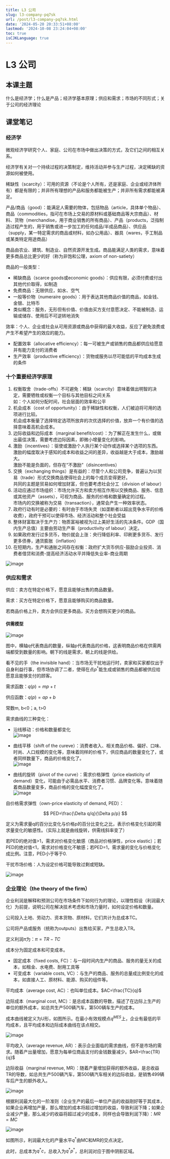```yaml
---
title: L3 公司
slug: l3-company-pq7sk
url: /post/l3-company-pq7sk.html
date: '2024-05-20 20:33:51+08:00'
lastmod: '2024-10-08 23:24:04+08:00'
toc: true
isCJKLanguage: true
---
```


# L3 公司

## 本课主题

什么是经济学；什么是产品；经济学基本原理；供应和需求；市场的不同形式；关于公司的经济理论

## 课堂笔记

### 经济学

微观经济学研究个人、家庭、公司在市场中做出决策的方式，及它们之间的相互关系。

经济学有关对一个持续过程的决策制定，维持活动并参与生产过程，决定稀缺的资源如何被使用。

稀缺性（scarcity）：可用的资源（不论是个人所有，还是家庭、企业或经济体所有）都是有限的；并非所有理想的产品和服务都能被生产；并非所有需求都能被满足。

产品/商品（good）：能满足人需要的物体，包括物品（article，具体单个物品）、商品（commodities，指可在市场上交易的原材料或基础商品等大宗商品）、材料、货物（merchandise，用于商业销售的所有商品）、产品（products，泛指制造过程产生的，用于销售或进一步加工的任何成品/半成品商品）、供应品（supply，某一特定需求的商品或材料，如办公用品）、器具（wares，手工制品或某类特定用途商品）

商品由农业、建筑、制造业、自然资源开发生成。商品能满足人类的需求，意味着更多商品总比更少的好（称为非饱和公理，axiom of non-satiety）

商品的一般类型：

* 稀缺商品（scarce goods或economic goods）：供应有限，必须付费或付出其他代价取得，如制造
* 免费商品：无限供应，如水、空气
* 一般等价物（numeraire goods）：用于表达其他商品价值的商品，如金钱、金银、比特币
* 类似概念：服务，无形但有价值、价值由买方支付意愿决定、不能被制造、运输或储存、使用后不可逆转地消失

效率：个人、企业或社会从可用资源或商品中获得的最大收益，反应了避免浪费或产生不希望产生的效应的能力。

* 配置效率（allocative efficiency）：每一可被生产或销售的商品都供应给愿意并有能力支付的消费者
* 生产效率（productive efficiency）：货物或服务以尽可能低的平均成本生成的条件

### 十个重要经济学原理

1. 权衡取舍（trade-offs）不可避免：稀缺（scarcity）意味着做出明智的决定，需要牺牲或权衡一个目标与其他目标之间关系  
    如：个人如何分配时间，社会层面的效率和公平
2. 机会成本（cost of opportunity）：由于稀缺性和权衡，人们被迫将可用的选项进行比较。  
    机会成本衡量了选择特定选项所放弃的次优选择的价值，放弃一个有价值的选择意味着高机会成本。
3. 边际收益和边际成本（marginal benefit/cost）：为了解正在发生什么，或做出最佳决策，需要考虑边际因素，即微小增量变化的影响。
4. 激励（incentives）：驱使或激励个人执行某个动作或选择某个选项的东西。  
    激励的幅度取决于感知的成本和收益之间的差异，收益越是大于成本，激励越大。  
    激励不能是负面的，但存在“不激励”（disincentives）
5. 交换（exchanging things）是有益的：尽管个人和公司竞争，普遍认为以贸易（trade）形式交换商品使得社会上的每个成员变得更好。  
    共同的主题是贸易如何增加财富，但也要考虑社会分工（division of labour）
6. 活动应通过市场组织：市场允许买方和卖方相互作用以交换商品、服务、信息或其他资产（assets），可视为商品、服务的价格和数量确定的过程。  
    市场内的交换被称为交易（transaction），通常会产生一种效率状态。
7. 政府行动有时是必要的：有时由于市场失灵（如垄断者以超出竞争水平的价格收费），政府干预可以使得市场、经济活动和整个社会受益
8. 整体财富取决于生产力：物质富裕被视为过上美好生活的先决条件。GDP（国内生产总值）主要由劳动生产率（productivity of labour）决定。
9. 如果政府发行过多货币，物价就会上涨：央行降低利率、印刷更多货币、发行更多债券，通货膨胀（inflation）
10. 在短期内，生产和通胀之间存在权衡：政府扩大货币供应-鼓励企业投资、消费者借贷和消费-提高经济活动水平并降低失业率-商业周期

![image](https://raw.githubusercontent.com/AnthonyBvvd/AnthonyBvvd.github.io/main/images/image-20240520211931-jpd7waf.png)

### 供应和需求

供应：卖方在特定价格下，愿意且能够出售的商品数量。

需求：买方在特定价格下，愿意且能够购买的商品数量。

若商品价格上升，卖方会供应更多商品，买方会想购买更少的商品。

#### 供需模型

![image](https://raw.githubusercontent.com/AnthonyBvvd/AnthonyBvvd.github.io/main/images/image-20240520212409-03027b4.png)

图中，横轴q代表商品的数量，纵轴p代表商品的价格，这表明商品价格在供需两端都受到数量的影响。朝下的线是需求，朝上的线是供给。

看不见的手（the invisible hand）：当市场无干扰地运行时，卖家和买家都仅出于自身利益行事，但市场协调了二者，使得在点$p^*$能生成或销售的商品都被供应给愿意且能够支付的顾客。

需求函数：$q(p)=mp+t$

供应函数：$q(p)=ap+b$

常数m, b<0；a, t>0

需求曲线的三种变化：

* 沿线移动：价格和数量都变化  
  ​![image](https://raw.githubusercontent.com/AnthonyBvvd/AnthonyBvvd.github.io/main/images/image-20240520212928-dhab6ux.png)

* 曲线平移（shift of the cureve）：消费者收入、相关商品价格、偏好、口味、时尚、人口规模的变化等，意味着同样的价格下，供应商品的数量变化了，或者同样数量下，商品的价格变化了。  
  ![image](https://raw.githubusercontent.com/AnthonyBvvd/AnthonyBvvd.github.io/main/images/image-20240520213110-eo5w5sq.png)

* 曲线的旋转（pivot of the curve）：需求价格弹性（price elasticity of demand）变化，可能由于必需品水平、消费者习惯、品牌变化等。意味着随着商品数量变多，商品价格的变化幅度变化了。  
  ​![image](https://raw.githubusercontent.com/AnthonyBvvd/AnthonyBvvd.github.io/main/images/image-20240520213252-mlx53bw.png)

自价格需求弹性（own-price elasticity of demand, PED）：

$$
PED=\frac{\Delta q/q}{\Delta p/p}
$$

定义为需求量q的百分比变化与价格p的百分比变化之比，表示价格变化引起的需求量变化的敏感性。（实际上就是曲线旋转，供需线斜率变了）

若PED的绝对值>1，需求对价格变化敏感（商品对价格弹性，price elastic）；若PED的绝对值<1，需求对价格变化不敏感；若PED=1，需求量的变化与价格变化成比例。注意，PED小于等于0.

干扰市场价格：人为设定价格可能导致过剩或短缺。

![image](https://raw.githubusercontent.com/AnthonyBvvd/AnthonyBvvd.github.io/main/images/image-20240520222447-2zz6pac.png)

### 企业理论（the theory of the firm）

企业利润是解释和预测公司在市场条件下如何行为的理论，以理性假设（利润最大化）为前提，说明公司在解决技术考虑和市场力量时，如何设定价格和数量。

公司投入土地、劳动力、资本货物、原材料，它们共计为总成本TC。

公司将产品或服务（统称为outputs）出售给买家，产生总收入TR。

定义利润$\pi$为：$\pi=TR-TC$

成本分为固定成本和可变成本。

* 固定成本（fixed costs, FC）：与一段时间内生产的商品、服务的量无关的成本，如租金、水电费、耐用工具等
* 可变成本（variable costs, VC）：与生产的商品、服务的总量成比例变化的成本，如直接人工、原材料、能源、购买的组件等。

平均成本（average cost, AC）：也叫单位成本。$AC=\frac{TC}{q}$​

边际成本（marginal cost, MC）：是总成本函数的导数，描述了在边际上生产的单位的额外成本，如总共生产500辆汽车，第500辆车生产的成本。

成本曲线被定义为U形，如图所示。在最小有效规模点$q^{MES}$上，企业有最低的平均成本，且平均成本和边际成本曲线在该点相交。

![image](https://raw.githubusercontent.com/AnthonyBvvd/AnthonyBvvd.github.io/main/images/image-20240520223655-fxgf6kf.png)

平均收入（average revenue, AR）：表示企业面临的需求曲线，但不是市场的需求。随着产出量增加，愿意为每单位商品支付的金钱数量减少。$AR=\frac{TR}{q}$

边际收益（marginal revenue, MR）：随着产量增加获得的额外收益，是总收益TR的导数，如总共生产500辆汽车，第500辆汽车相关的边际收益，是销售499辆车后产生的额外收入。

![image](https://raw.githubusercontent.com/AnthonyBvvd/AnthonyBvvd.github.io/main/images/image-20240520224029-krf83ws.png)

根据利润最大化的一阶准则（企业生产的最后一单位产品的收益刚好等于其成本，如果企业再增加产量，那么增加的成本将超过增加的收益，导致利润下降；如果企业减少产量，那么减少的收益将超过减少的成本，同样也会导致利润下降）：$MR=MC$

![image](https://raw.githubusercontent.com/AnthonyBvvd/AnthonyBvvd.github.io/main/images/image-20240520224333-v6ns9u8.png)

如图所示，利润最大化的产量水平$q^*$由MC和MR的交点决定。

此时，总成本为$q^* c$，总收入为$q^* p^*$，总利润对应于图中阴影区域。
